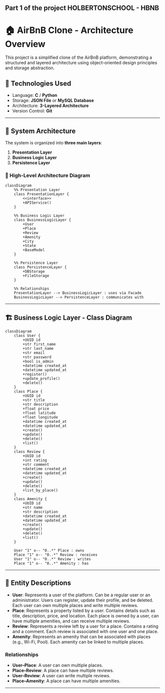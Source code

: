 ## Part 1 of the project HOLBERTONSCHOOL - HBNB
























# 🏠 AirBnB Clone - Architecture Overview

This project is a simplified clone of the AirBnB platform, demonstrating a structured and layered architecture using object-oriented design principles and storage abstraction.

## 🔧 Technologies Used

- Language: **C** / **Python**
- Storage: **JSON File** or **MySQL Database**
- Architecture: **3-Layered Architecture**
- Version Control: **Git**

---

## 📐 System Architecture

The system is organized into **three main layers**:

1. **Presentation Layer**
2. **Business Logic Layer**
3. **Persistence Layer**

### 🧠 High-Level Architecture Diagram

```mermaid
classDiagram
    %% Presentation Layer
    class PresentationLayer {
        <<interface>>
        +APIService()
    }

    %% Business Logic Layer
    class BusinessLogicLayer {
        +User
        +Place
        +Review
        +Amenity
        +City
        +State
        +BaseModel
    }

    %% Persistence Layer
    class PersistenceLayer {
        +DBStorage
        +FileStorage
    }

    %% Relationships
    PresentationLayer --> BusinessLogicLayer : uses via Facade
    BusinessLogicLayer --> PersistenceLayer : communicates with
```

---

## 🏗️ Business Logic Layer - Class Diagram

```mermaid
classDiagram
    class User {
        +UUID id
        +str first_name
        +str last_name
        +str email
        +str password
        +bool is_admin
        +datetime created_at
        +datetime updated_at
        +register()
        +update_profile()
        +delete()
    }
    class Place {
        +UUID id
        +str title
        +str description
        +float price
        +float latitude
        +float longitude
        +datetime created_at
        +datetime updated_at
        +create()
        +update()
        +delete()
        +list()
    }
    class Review {
        +UUID id
        +int rating
        +str comment
        +datetime created_at
        +datetime updated_at
        +create()
        +update()
        +delete()
        +list_by_place()
    }
    class Amenity {
        +UUID id
        +str name
        +str description
        +datetime created_at
        +datetime updated_at
        +create()
        +update()
        +delete()
        +list()
    }

    User "1" o-- "0..*" Place : owns
    Place "1" o-- "0..*" Review : receives
    User "1" o-- "0..*" Review : writes
    Place "1" o-- "0..*" Amenity : has
```

---

## 📒 Entity Descriptions

- **User**: Represents a user of the platform. Can be a regular user or an administrator. Users can register, update their profile, and be deleted. Each user can own multiple places and write multiple reviews.
- **Place**: Represents a property listed by a user. Contains details such as title, description, price, and location. Each place is owned by a user, can have multiple amenities, and can receive multiple reviews.
- **Review**: Represents a review left by a user for a place. Contains a rating and a comment. Each review is associated with one user and one place.
- **Amenity**: Represents an amenity that can be associated with places (e.g., Wi-Fi, Pool). Each amenity can be linked to multiple places.

### Relationships

- **User–Place**: A user can own multiple places.
- **Place–Review**: A place can have multiple reviews.
- **User–Review**: A user can write multiple reviews.
- **Place–Amenity**: A place can have multiple amenities.

---